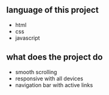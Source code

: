 ## language of this project
- html 
- css
- javascript

## what does the project do
- smooth scrolling
- responsive with all devices
- navigation bar with active links

